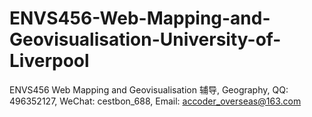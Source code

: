 # ENVS456-Web-Mapping-and-Geovisualisation-University-of-Liverpool
ENVS456 Web Mapping and Geovisualisation 辅导, Geography, QQ: 496352127, WeChat: cestbon_688, Email: accoder_overseas@163.com
